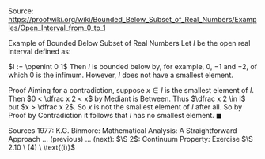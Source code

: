 # 

Source: https://proofwiki.org/wiki/Bounded_Below_Subset_of_Real_Numbers/Examples/Open_Interval_from_0_to_1

Example of Bounded Below Subset of Real Numbers
Let $I$ be the open real interval defined as:

$I := \openint 0 1$
Then $I$ is bounded below by, for example, $0$, $-1$ and $-2$, of which $0$ is the infimum.
However, $I$ does not have a smallest element.


Proof
Aiming for a contradiction, suppose $x \in I$ is the smallest element of $I$.
Then $0 < \dfrac x 2 < x$ by Mediant is Between.
Thus $\dfrac x 2 \in I$ but $x > \dfrac x 2$.
So $x$ is not the smallest element of $I$ after all.
So by Proof by Contradiction it follows that $I$ has no smallest element.
$\blacksquare$


Sources
1977: K.G. Binmore: Mathematical Analysis: A Straightforward Approach ... (previous) ... (next): $\S 2$: Continuum Property: Exercise $\S 2.10 \ (4) \ \text{(i)}$




